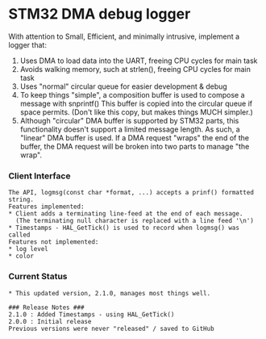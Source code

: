 # STM32 DMA debug logger #

With attention to Small, Efficient, and minimally intrusive, implement a logger that:
1) Uses DMA to load data into the UART, freeing CPU cycles for main task
2) Avoids walking memory, such at strlen(), freeing CPU cycles for main task
3) Uses "normal" circular queue for easier development & debug
4) To keep things "simple", a composition buffer is used to compose a message with snprintf()
     This buffer is copied into the circular queue if space permits.
     (Don't like this copy, but makes things MUCH simpler.)
5) Although "circular" DMA buffer is supported by STM32 parts, this functionality doesn't support
     a limited message length.  As such, a "linear" DMA buffer is used.  If a DMA request
     "wraps" the end of the buffer, the DMA request will be broken into two parts to manage
     "the wrap".

### Client Interface ###
```
The API, logmsg(const char *format, ...) accepts a prinf() formatted string.
Features implemented:
* Client adds a terminating line-feed at the end of each message.
  (The terminating null character is replaced with a line feed '\n')
* Timestamps - HAL_GetTick() is used to record when logmsg() was called
Features not implemented:
* log level
* color
```

### Current Status ###
```
* This updated version, 2.1.0, manages most things well.

### Release Notes ###
2.1.0 : Added Timestamps - using HAL_GetTick()
2.0.0 : Initial release
Previous versions were never "released" / saved to GitHub
```